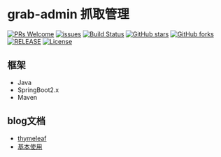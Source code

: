 # grab-admin 抓取管理

[![PRs Welcome](https://img.shields.io/badge/PRs-welcome-brightgreen.svg)](https://github.com/college-design/grab-admin/pulls)
[![issues](https://img.shields.io/github/issues/college-design/grab-admin.svg)](https://github.com/college-design/grab-admin/issues)
[![Build Status](https://travis-ci.org/college-design/grab-admin.svg?branch=master)](https://travis-ci.org/college-design/grab-admin)
[![GitHub stars](https://img.shields.io/github/stars/college-design/grab-admin.svg?style=social&label=Stars)](https://github.com/college-design/grab-admin)
[![GitHub forks](https://img.shields.io/github/forks/college-design/grab-admin.svg?style=social&label=Fork)](https://github.com/college-design/grab-admin)
[![RELEASE](https://img.shields.io/github/release/college-design/grab-admin.svg)](https://github.com/college-design/grab-admin/releases)
[![License](https://img.shields.io/badge/license-MIT-blue.svg)](LICENSE)

## 框架
- Java
- SpringBoot2.x
- Maven

## blog文档
- [thymeleaf](https://www.thymeleaf.org)
- [基本使用](https://www.cnblogs.com/itdragon/archive/2018/04/13/8724291.html)